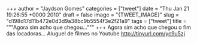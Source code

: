 
+++
author = "Jaydson Gomes"
categories = ["tweet"]
date = "Thu Jan 21 19:26:55 +0000 2010"
draft = false
image = "{TWEET_IMAGE}"
slug = "d198d17d11b472e0d3d9a38bc9b5554f3e2f21a9"
tags = ["tweet"]
title = """Agora sim acho que chegou..."""
+++
Agora sim acho que chegou o fim das locadoras... Aluguel de filmes no Youtube http://tinyurl.com/yc9u5zj
